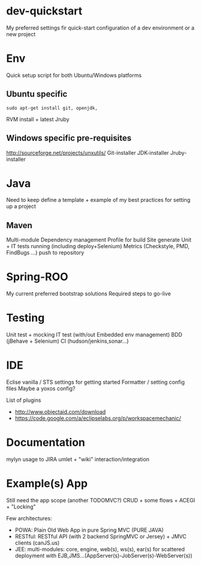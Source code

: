 dev-quickstart
===============

My preferred settings fir quick-start configuration of a dev environment or a new project

Env
===

Quick setup script for both Ubuntu/Windows platforms

Ubuntu specific
---------------
  
    sudo apt-get install git, openjdk, 
    
RVM install + latest Jruby

Windows specific pre-requisites
-------------------------------

http://sourceforge.net/projects/unxutils/
Git-installer
JDK-installer
Jruby-installer



Java
====

Need to keep define a template + example of my best practices for setting up a project

Maven
-----

Multi-module
Dependency management
Profile for build
Site generate
Unit + IT tests running (including deploy+Selenium)
Metrics (Checkstyle, PMD, FindBugs ...)
push to repository

Spring-ROO
==========

My current preferred bootstrap solutions
Required steps to go-live

Testing
=======

Unit test + mocking
IT test (with/out Embedded env management)
BDD (jBehave + Selenium)
CI (hudson/jenkins,sonar...)

IDE
====

Eclise vanilla / STS settings for getting started
Formatter / setting config files
Maybe a yoxos config?

List of plugins
* http://www.objectaid.com/download
* https://code.google.com/a/eclipselabs.org/p/workspacemechanic/

Documentation
=============

mylyn usage to JIRA
umlet + "wiki" interaction/integration

Example(s) App
============

Still need the app scope (another TODOMVC?)
CRUD + some flows + ACEGI + "Locking"

Few architectures:
* POWA: Plain Old Web App in pure Spring MVC (PURE JAVA)
* RESTful: RESTful API (with 2 backend SpringMVC or Jersey) + JMVC clients (canJS.us)
* JEE: multi-modules: core, engine, web(s), ws(s), ear(s) for scattered deployment with EJB,JMS...(AppServer(s)-JobServer(s)-WebServer(s))
